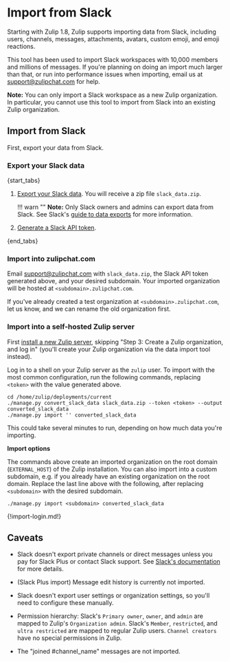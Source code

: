 # Import from Slack

Starting with Zulip 1.8, Zulip supports importing data from Slack,
including users, channels, messages, attachments, avatars, custom
emoji, and emoji reactions.

This tool has been used to import Slack workspaces with 10,000 members
and millions of messages. If you're planning on doing an import much
larger than that, or run into performance issues when importing, email
us at support@zulipchat.com for help.

**Note:** You can only import a Slack workspace as a new Zulip
organization. In particular, you cannot use this tool to import from Slack
into an existing Zulip organization.

## Import from Slack

First, export your data from Slack.

### Export your Slack data

{start_tabs}

1. [Export your Slack data](https://my.slack.com/services/export). You will
   receive a zip file `slack_data.zip`.

    !!! warn ""
        **Note:** Only Slack owners and admins can export data from Slack.
        See Slack's
        [guide to data exports](https://get.slack.help/hc/en-us/articles/201658943-Export-data-and-message-history)
        for more information.

2. [Generate a Slack API token](https://api.slack.com/custom-integrations/legacy-tokens).

{end_tabs}

### Import into zulipchat.com

Email support@zulipchat.com with `slack_data.zip`, the Slack API token
generated above, and your desired subdomain. Your imported organization will
be hosted at `<subdomain>.zulipchat.com`.

If you've already created a test organization at
`<subdomain>.zulipchat.com`, let us know, and we can rename the old
organization first.

### Import into a self-hosted Zulip server

First
[install a new Zulip server](https://zulip.readthedocs.io/en/stable/production/install.html),
skipping "Step 3: Create a Zulip organization, and log in" (you'll
create your Zulip organization via the data import tool instead).

Log in to a shell on your Zulip server as the `zulip` user. To import with
the most common configuration, run the following commands, replacing
`<token>` with the value generated above.

```
cd /home/zulip/deployments/current
./manage.py convert_slack_data slack_data.zip --token <token> --output converted_slack_data
./manage.py import '' converted_slack_data
```

This could take several minutes to run, depending on how much data you're
importing.

**Import options**

The commands above create an imported organization on the root domain
(`EXTERNAL_HOST`) of the Zulip installation. You can also import into a
custom subdomain, e.g. if you already have an existing organization on the
root domain. Replace the last line above with the following, after replacing
`<subdomain>` with the desired subdomain.

```
./manage.py import <subdomain> converted_slack_data
```

{!import-login.md!}

## Caveats

- Slack doesn't export private channels or direct messages unless you pay
  for Slack Plus or contact Slack support. See
  [Slack's documentation](https://get.slack.help/hc/en-us/articles/204897248-Guide-to-Slack-import-and-export-tools)
  for more details.

- (Slack Plus import) Message edit history is currently not imported.

- Slack doesn't export user settings or organization settings, so
  you'll need to configure these manually.

- Permission hierarchy:
    Slack's `Primary owner`, `owner`, and `admin` are mapped to Zulip's `Organization admin`.
    Slack's `Member`, `restricted`, and `ultra restricted` are mapped to regular Zulip users.
    `Channel creators` have no special permissions in Zulip.

- The "joined #channel_name" messages are not imported.

[upgrade-zulip-from-git]: https://zulip.readthedocs.io/en/latest/production/maintain-secure-upgrade.html#upgrading-from-a-git-repository
